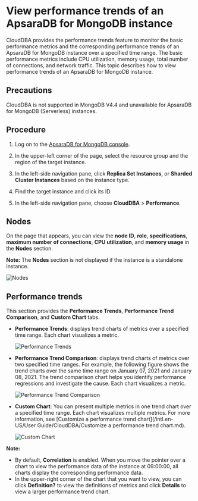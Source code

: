 # View performance trends of an ApsaraDB for MongoDB instance

CloudDBA provides the performance trends feature to monitor the basic performance metrics and the corresponding performance trends of an ApsaraDB for MongoDB instance over a specified time range. The basic performance metrics include CPU utilization, memory usage, total number of connections, and network traffic. This topic describes how to view performance trends of an ApsaraDB for MongoDB instance.

## Precautions

CloudDBA is not supported in MongoDB V4.4 and unavailable for ApsaraDB for MongoDB \(Serverless\) instances.

## Procedure

1.  Log on to the [ApsaraDB for MongoDB console](https://mongodb.console.aliyun.com/).

2.  In the upper-left corner of the page, select the resource group and the region of the target instance.

3.  In the left-side navigation pane, click **Replica Set Instances**, or **Sharded Cluster Instances** based on the instance type.

4.  Find the target instance and click its ID.

5.  In the left-side navigation pane, choose **CloudDBA** \> **Performance**.


## Nodes

On the page that appears, you can view the **node ID**, **role**, **specifications**, **maximum number of connections**, **CPU utilization**, and **memory usage** in the **Nodes** section.

**Note:** The **Nodes** section is not displayed if the instance is a standalone instance.

![Nodes](https://static-aliyun-doc.oss-accelerate.aliyuncs.com/assets/img/en-US/1731825161/p211061.png)

## Performance trends

This section provides the **Performance Trends**, **Performance Trend Comparison**, and **Custom Chart** tabs.

-   **Performance Trends**: displays trend charts of metrics over a specified time range. Each chart visualizes a metric.

    ![Performance Trends](https://static-aliyun-doc.oss-accelerate.aliyuncs.com/assets/img/en-US/1624775161/p211324.png)

-   **Performance Trend Comparison**: displays trend charts of metrics over two specified time ranges. For example, the following figure shows the trend charts over the same time range on January 07, 2021 and January 08, 2021. The trend comparison chart helps you identify performance regressions and investigate the cause. Each chart visualizes a metric.

    ![Performance Trend Comparison](https://static-aliyun-doc.oss-accelerate.aliyuncs.com/assets/img/en-US/1624775161/p211328.png)

-   **Custom Chart**: You can present multiple metrics in one trend chart over a specified time range. Each chart visualizes multiple metrics. For more information, see [Customize a performance trend chart](/intl.en-US/User Guide/CloudDBA/Customize a performance trend chart.md).

    ![Custom Chart](https://static-aliyun-doc.oss-accelerate.aliyuncs.com/assets/img/en-US/1624775161/p211352.png)


**Note:**

-   By default, **Correlation** is enabled. When you move the pointer over a chart to view the performance data of the instance at 09:00:00, all charts display the corresponding performance data.
-   In the upper-right corner of the chart that you want to view, you can click **Definition?** to view the definitions of metrics and click **Details** to view a larger performance trend chart.

